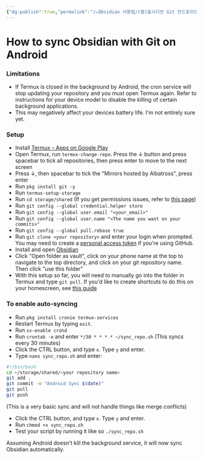 ```yaml
---
{"dg-publish":true,"permalink":"/✏️Obsidian 사용법/(펌)옵시디언 Git 안드로이드 동기화/"}
---
```


# How to sync Obsidian with Git on Android

### Limitations

- If Termux is closed in the background by Android, the cron service will stop updating your repository and you must open Termux again. Refer to instructions for your device model to disable the killing of certain background applications.
- This may negatively affect your devices battery life. I'm not entirely sure yet. 

### Setup

- Install [Termux – Apps on Google Play](https://play.google.com/store/apps/details?id=com.termux&hl=en_GB&gl=US)
- Open Termux, run `termux-change-repo`. Press the ↓ button and press spacebar to tick all repositories, then press enter to move to the next screen
- Press ↓, then spacebar to tick the "Mirrors hosted by Albatross", press enter
- Run `pkg install git -y`
- Run `termux-setup-storage`
- Run `cd storage/shared` (If you get permissions issues, refer to [this page](https://wiki.termux.com/wiki/Termux-setup-storage))
- Run `git config --global credential.helper store`
- Run `git config --global user.email "<your_email>"`
- Run `git config --global user.name "<The name you want on your commits>"`
- Run `git config --global pull.rebase true`
- Run `git clone <your repository>` and enter your login when prompted. You may need to create a [personal access token](https://github.com/settings/tokens) if you're using GitHub.
- Install and open [Obsidian](https://play.google.com/store/apps/details?id=md.obsidian&hl=en_GB&gl=US)
- Click "Open folder as vault", click on your phone name at the top to navigate to the top directory, and click on your git repository name. Then click "use this folder"
- With this setup so far, you will need to manually go into the folder in Termux and type `git pull`. If you'd like to create shortcuts to do this on your homescreen, see [this guide](https://renerocks.ai/blog/obsidian-encrypted-github-android/#shortcuts-for-committing-pushing-and-pulling)

### To enable auto-syncing

- Run `pkg install cronie termux-services`
- Restart Termux by typing `exit`.
- Run `sv-enable crond`
- Run `crontab -e` and enter `*/30 * * * * ~/sync_repo.sh` (This syncs every 30 minutes)
- Click the CTRL button, and type `x`. Type `y` and enter.
- Type `nano sync_repo.sh` and enter:

```bash
#!/bin/bash
cd ~/storage/shared/<your repository name>
git add .
git commit -m "Android Sync $(date)"
git pull
git push
```

(This is a very basic sync and will not handle things like merge conflicts)

- Click the CTRL button, and type `x`. Type `y` and enter.
- Run `chmod +x sync_repo.sh`
- Test your script by running it like so `./sync_repo.sh`

Assuming Android doesn't kill the background service, it will now sync Obsidian automatically.